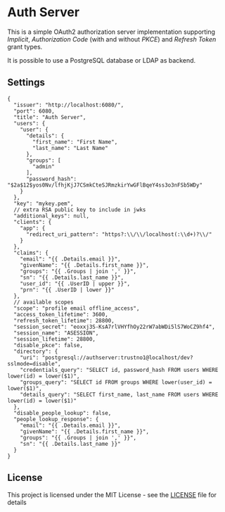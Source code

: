 # Auth Server

This is a simple OAuth2 authorization server implementation supporting *Implicit*,
*Authorization Code* (with and without *PKCE*) and *Refresh Token* grant types.

It is possible to use a PostgreSQL database or LDAP as backend.

## Settings

```jsonc
{
  "issuer": "http://localhost:6080/",
  "port": 6080,
  "title": "Auth Server",
  "users": {
    "user": {
      "details": {
        "first_name": "First Name",
        "last_name": "Last Name"
      },
      "groups": [
        "admin"
      ],
      "password_hash": "$2a$12$yos0Nv/lfhjKjJ7CSmkCteSJRmzkirYwGFlBqeY4ss3o3nFSb5WDy"
    }
  },
  "key": "mykey.pem",
  // extra RSA public key to include in jwks
  "additional_keys": null,
  "clients": {
    "app": {
      "redirect_uri_pattern": "https?:\\/\\/localhost(:\\d+)?\\/"
    }
  },
  "claims": {
    "email": "{{ .Details.email }}",
    "givenName": "{{ .Details.first_name }}",
    "groups": "{{ .Groups | join ',' }}",
    "sn": "{{ .Details.last_name }}",
    "user_id": "{{ .UserID | upper }}",
    "prn": "{{ .UserID | lower }}"
  },
  // available scopes
  "scope": "profile email offline_access",
  "access_token_lifetime": 3600,
  "refresh_token_lifetime": 28800,
  "session_secret": "eoxxj3S-KsA7rlVHYfhOy22rW7abWDi5lS7WoCZ9hf4",
  "session_name": "ASESSION",
  "session_lifetime": 28800,
  "disable_pkce": false,
  "directory": {
    "uri": "postgresql://authserver:trustno1@localhost/dev?sslmode=disable",
    "credentials_query": "SELECT id, password_hash FROM users WHERE lower(id) = lower($1)",
    "groups_query": "SELECT id FROM groups WHERE lower(user_id) = lower($1)",
    "details_query": "SELECT first_name, last_name FROM users WHERE lower(id) = lower($1)"
  },
  "disable_people_lookup": false,
  "people_lookup_response": {
    "email": "{{ .Details.email }}",
    "givenName": "{{ .Details.first_name }}",
    "groups": "{{ .Groups | join ',' }}",
    "sn": "{{ .Details.last_name }}"
  }
}
```

## License

This project is licensed under the MIT License - see the [LICENSE](LICENSE) file for details
